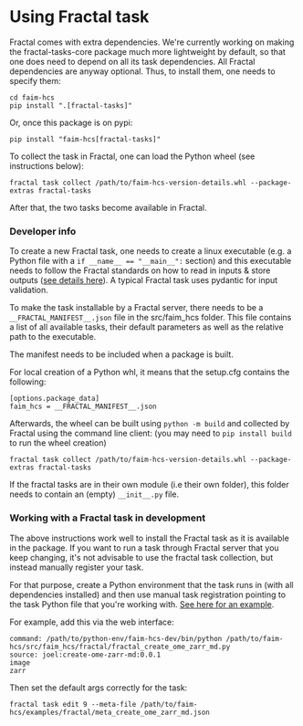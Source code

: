 # Using Fractal task

Fractal comes with extra dependencies. We're currently working on making the fractal-tasks-core package much more lightweight by default, so that one does need to depend on all its task dependencies. All Fractal dependencies are anyway optional. Thus, to install them, one needs to specify them:
```
cd faim-hcs
pip install ".[fractal-tasks]"
```

Or, once this package is on pypi:
```
pip install "faim-hcs[fractal-tasks]"
```

To collect the task in Fractal, one can load the Python wheel (see instructions below):
```
fractal task collect /path/to/faim-hcs-version-details.whl --package-extras fractal-tasks
```

After that, the two tasks become available in Fractal.

### Developer info
To create a new Fractal task, one needs to create a linux executable (e.g. a Python file with a `if __name__ == "__main__":` section) and this executable needs to follow the Fractal standards on how to read in inputs & store outputs ([see details here](https://fractal-analytics-platform.github.io/fractal-tasks-core/task_howto.html)). A typical Fractal task uses pydantic for input validation.

To make the task installable by a Fractal server, there needs to be a `__FRACTAL_MANIFEST__.json` file in the src/faim_hcs folder. This file contains a list of all available tasks, their default parameters as well as the relative path to the executable.

The manifest needs to be included when a package is built.

For local creation of a Python whl, it means that the setup.cfg contains the following:
```
[options.package_data]
faim_hcs = __FRACTAL_MANIFEST__.json
```
Afterwards, the wheel can be built using `python -m build` and collected by Fractal using the command line client:
(you may need to `pip install build` to run the wheel creation)

```
fractal task collect /path/to/faim-hcs-version-details.whl --package-extras fractal-tasks
```

If the fractal tasks are in their own module (i.e their own folder), this folder needs to contain an (empty) `__init__.py` file.


### Working with a Fractal task in development
The above instructions work well to install the Fractal task as it is available in the package. If you want to run a task through Fractal server that you keep changing, it's not advisable to use the fractal task collection, but instead manually register your task.

For that purpose, create a Python environment that the task runs in (with all dependencies installed) and then use manual task registration pointing to the task Python file that you're working with. [See here for an example](https://github.com/fractal-analytics-platform/fractal-demos/tree/d241c7e29e5016bca6e0fd7647f44947e1501509/examples/08_scMultipleX_task).

For example, add this via the web interface:
```
command: /path/to/python-env/faim-hcs-dev/bin/python /path/to/faim-hcs/src/faim_hcs/fractal/fractal_create_ome_zarr_md.py
source: joel:create-ome-zarr-md:0.0.1
image
zarr
```

Then set the default args correctly for the task:
```
fractal task edit 9 --meta-file /path/to/faim-hcs/examples/fractal/meta_create_ome_zarr_md.json
```
